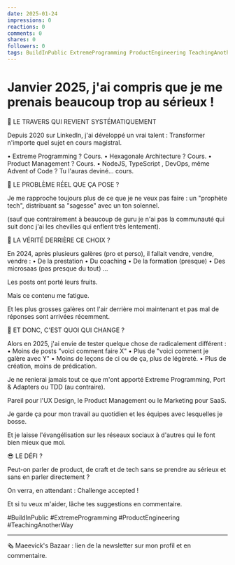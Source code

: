 ```yaml
---
date: 2025-01-24
impressions: 0
reactions: 0
comments: 0
shares: 0
followers: 0
tags: BuildInPublic ExtremeProgramming ProductEngineering TeachingAnotherWay
---
```


# Janvier 2025, j'ai compris que je me prenais beaucoup trop au sérieux !

🥸 LE TRAVERS QUI REVIENT SYSTÉMATIQUEMENT

Depuis 2020 sur LinkedIn, j'ai développé un vrai talent : Transformer n'importe quel sujet en cours magistral.

• Extreme Programming ? Cours.
• Hexagonale Architecture ? Cours.
• Product Management ? Cours.
• NodeJS, TypeScript , DevOps, même Advent of Code ? Tu l'auras deviné... cours.

🫣 LE PROBLÈME RÉEL QUE ÇA POSE ?

Je me rapproche toujours plus de ce que je ne veux pas faire : un "prophète tech", distribuant sa "sagesse" avec un ton solennel.

(sauf que contrairement à beaucoup de guru je n'ai pas la communauté qui suit donc j'ai les chevilles qui enflent très lentement).

🤫 LA VÉRITÉ DERRIÈRE CE CHOIX ?

En 2024, après plusieurs galères (pro et perso), il fallait vendre, vendre, vendre :
• De la prestation
• Du coaching
• De la formation (presque)
• Des microsaas (pas presque du tout)
...

Les posts ont porté leurs fruits.

Mais ce contenu me fatigue.

Et les plus grosses galères ont l'air derrière moi maintenant et pas mal de réponses sont arrivées récemment.

🤪 ET DONC, C'EST QUOI QUI CHANGE ?

Alors en 2025, j'ai envie de tester quelque chose de radicalement différent :
• Moins de posts "voici comment faire X"
• Plus de "voici comment je galère avec Y"
• Moins de leçons de ci ou de ça, plus de légèreté.
• Plus de création, moins de prédication.

Je ne renierai jamais tout ce que m'ont apporté Extreme Programming, Port & Adapters ou TDD (au contraire).

Pareil pour l'UX Design, le Product Management ou le Marketing pour SaaS.

Je garde ça pour mon travail au quotidien et les équipes avec lesquelles je bosse.

Et je laisse l'évangélisation sur les réseaux sociaux à d'autres qui le font bien mieux que moi.

😎 LE DÉFI ?

Peut-on parler de product, de craft et de tech sans se prendre au sérieux et sans en parler directement ?

On verra, en attendant : Challenge accepted !

Et si tu veux m'aider, lâche tes suggestions en commentaire.

#BuildInPublic #ExtremeProgramming #ProductEngineering #TeachingAnotherWay

---

🗞️ Maeevick's Bazaar : lien de la newsletter sur mon profil et en commentaire.
